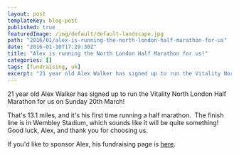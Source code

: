 ```yaml
---
layout: post
templateKey: blog-post
published: true
featuredImage: /img/default/default-landscape.jpg
path: "2016/01/alex-is-running-the-north-london-half-marathon-for-us"
date: "2016-01-10T17:29:30Z"
title: "Alex is running the North London Half Marathon for us!"
categories: []
tags: [fundraising, uk]
excerpt: "21 year old Alex Walker has signed up to run the Vitality North London Half Marathon for us on Sund..."
---
```


21 year old Alex Walker has signed up to run the Vitality North London Half Marathon for us on Sunday 20th March!

That's 13.1 miles, and it's his first time running a half marathon.  The finish line is in Wembley Stadium, which sounds like it will be quite something!  Good luck, Alex, and thank you for choosing us.

If you'd like to sponsor Alex, his fundraising page is [here](https://mydonate.bt.com/fundraisers/alexwalker1994).
